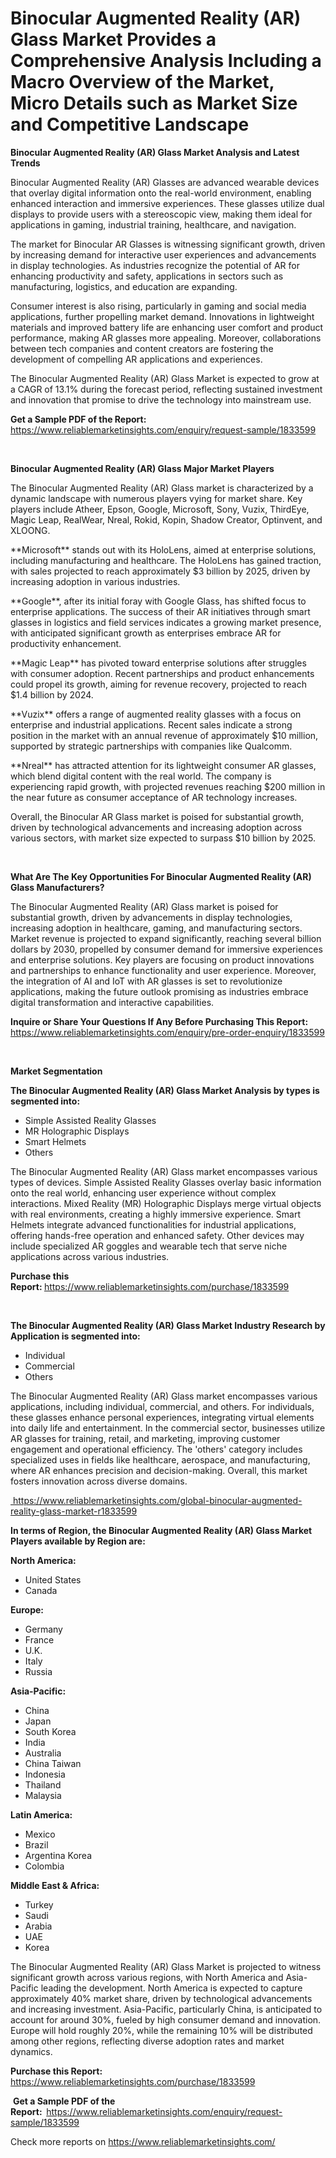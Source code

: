 <p><h1>Binocular Augmented Reality (AR) Glass Market Provides a Comprehensive Analysis Including a Macro Overview of the Market, Micro Details such as Market Size and Competitive Landscape</h1></p><p><strong>Binocular Augmented Reality (AR) Glass Market Analysis and Latest Trends</strong></p>
<p><p>Binocular Augmented Reality (AR) Glasses are advanced wearable devices that overlay digital information onto the real-world environment, enabling enhanced interaction and immersive experiences. These glasses utilize dual displays to provide users with a stereoscopic view, making them ideal for applications in gaming, industrial training, healthcare, and navigation.</p><p>The market for Binocular AR Glasses is witnessing significant growth, driven by increasing demand for interactive user experiences and advancements in display technologies. As industries recognize the potential of AR for enhancing productivity and safety, applications in sectors such as manufacturing, logistics, and education are expanding. </p><p>Consumer interest is also rising, particularly in gaming and social media applications, further propelling market demand. Innovations in lightweight materials and improved battery life are enhancing user comfort and product performance, making AR glasses more appealing. Moreover, collaborations between tech companies and content creators are fostering the development of compelling AR applications and experiences.</p><p>The Binocular Augmented Reality (AR) Glass Market is expected to grow at a CAGR of 13.1% during the forecast period, reflecting sustained investment and innovation that promise to drive the technology into mainstream use.</p></p>
<p><strong>Get a Sample PDF of the Report:&nbsp;</strong> <a href="https://www.reliablemarketinsights.com/enquiry/request-sample/1833599?utm_campaign=3507&utm_medium=2&utm_source=Github&utm_content=ia&utm_term=05042025&utm_id=binocular-augmented-reality-ar-glass">https://www.reliablemarketinsights.com/enquiry/request-sample/1833599</a></p>
<p>&nbsp;</p>
<p><strong>Binocular Augmented Reality (AR) Glass Major Market Players</strong></p>
<p><p>The Binocular Augmented Reality (AR) Glass market is characterized by a dynamic landscape with numerous players vying for market share. Key players include Atheer, Epson, Google, Microsoft, Sony, Vuzix, ThirdEye, Magic Leap, RealWear, Nreal, Rokid, Kopin, Shadow Creator, Optinvent, and XLOONG.</p><p>**Microsoft** stands out with its HoloLens, aimed at enterprise solutions, including manufacturing and healthcare. The HoloLens has gained traction, with sales projected to reach approximately $3 billion by 2025, driven by increasing adoption in various industries.</p><p>**Google**, after its initial foray with Google Glass, has shifted focus to enterprise applications. The success of their AR initiatives through smart glasses in logistics and field services indicates a growing market presence, with anticipated significant growth as enterprises embrace AR for productivity enhancement.</p><p>**Magic Leap** has pivoted toward enterprise solutions after struggles with consumer adoption. Recent partnerships and product enhancements could propel its growth, aiming for revenue recovery, projected to reach $1.4 billion by 2024.</p><p>**Vuzix** offers a range of augmented reality glasses with a focus on enterprise and industrial applications. Recent sales indicate a strong position in the market with an annual revenue of approximately $10 million, supported by strategic partnerships with companies like Qualcomm.</p><p>**Nreal** has attracted attention for its lightweight consumer AR glasses, which blend digital content with the real world. The company is experiencing rapid growth, with projected revenues reaching $200 million in the near future as consumer acceptance of AR technology increases.</p><p>Overall, the Binocular AR Glass market is poised for substantial growth, driven by technological advancements and increasing adoption across various sectors, with market size expected to surpass $10 billion by 2025.</p></p>
<p>&nbsp;</p>
<p><strong>What Are The Key Opportunities For Binocular Augmented Reality (AR) Glass Manufacturers?</strong></p>
<p><p>The Binocular Augmented Reality (AR) Glass market is poised for substantial growth, driven by advancements in display technologies, increasing adoption in healthcare, gaming, and manufacturing sectors. Market revenue is projected to expand significantly, reaching several billion dollars by 2030, propelled by consumer demand for immersive experiences and enterprise solutions. Key players are focusing on product innovations and partnerships to enhance functionality and user experience. Moreover, the integration of AI and IoT with AR glasses is set to revolutionize applications, making the future outlook promising as industries embrace digital transformation and interactive capabilities.</p></p>
<p><strong>Inquire or Share Your Questions If Any Before Purchasing This Report:</strong> <a href="https://www.reliablemarketinsights.com/enquiry/pre-order-enquiry/1833599?utm_campaign=3507&utm_medium=2&utm_source=Github&utm_content=ia&utm_term=05042025&utm_id=binocular-augmented-reality-ar-glass">https://www.reliablemarketinsights.com/enquiry/pre-order-enquiry/1833599</a></p>
<p>&nbsp;</p>
<p><strong>Market Segmentation</strong></p>
<p><strong>The Binocular Augmented Reality (AR) Glass Market Analysis by types is segmented into:</strong></p>
<p><ul><li>Simple Assisted Reality Glasses</li><li>MR Holographic Displays</li><li>Smart Helmets</li><li>Others</li></ul></p>
<p><p>The Binocular Augmented Reality (AR) Glass market encompasses various types of devices. Simple Assisted Reality Glasses overlay basic information onto the real world, enhancing user experience without complex interactions. Mixed Reality (MR) Holographic Displays merge virtual objects with real environments, creating a highly immersive experience. Smart Helmets integrate advanced functionalities for industrial applications, offering hands-free operation and enhanced safety. Other devices may include specialized AR goggles and wearable tech that serve niche applications across various industries.</p></p>
<p><strong>Purchase this Report:&nbsp;</strong><a href="https://www.reliablemarketinsights.com/purchase/1833599?utm_campaign=3507&utm_medium=2&utm_source=Github&utm_content=ia&utm_term=05042025&utm_id=binocular-augmented-reality-ar-glass">https://www.reliablemarketinsights.com/purchase/1833599</a></p>
<p>&nbsp;</p>
<p><strong>The Binocular Augmented Reality (AR) Glass Market Industry Research by Application is segmented into:</strong></p>
<p><ul><li>Individual</li><li>Commercial</li><li>Others</li></ul></p>
<p><p>The Binocular Augmented Reality (AR) Glass market encompasses various applications, including individual, commercial, and others. For individuals, these glasses enhance personal experiences, integrating virtual elements into daily life and entertainment. In the commercial sector, businesses utilize AR glasses for training, retail, and marketing, improving customer engagement and operational efficiency. The 'others' category includes specialized uses in fields like healthcare, aerospace, and manufacturing, where AR enhances precision and decision-making. Overall, this market fosters innovation across diverse domains.</p></p>
<p><a href="https://www.reliablemarketinsights.com/global-binocular-augmented-reality-glass-market-r1833599?utm_campaign=3507&utm_medium=2&utm_source=Github&utm_content=ia&utm_term=05042025&utm_id=binocular-augmented-reality-ar-glass">&nbsp;https://www.reliablemarketinsights.com/global-binocular-augmented-reality-glass-market-r1833599</a></p>
<p><strong>In terms of Region, the Binocular Augmented Reality (AR) Glass Market Players available by Region are:</strong></p>
<p>
    <p> <strong> North America: </strong>
        <ul>
            <li>United States</li>
            <li>Canada</li>
        </ul>
        </p> 
    <p> <strong> Europe: </strong>
        <ul>
            <li>Germany</li>
            <li>France</li>
            <li>U.K.</li>
            <li>Italy</li>
            <li>Russia</li>
        </ul>
        </p> 
    <p> <strong> Asia-Pacific: </strong>
        <ul>
            <li>China</li>
            <li>Japan</li>
            <li>South Korea</li>
            <li>India</li>
            <li>Australia</li>
            <li>China Taiwan</li>
            <li>Indonesia</li>
            <li>Thailand</li>
            <li>Malaysia</li>
        </ul>
        </p> 
    <p> <strong> Latin America: </strong>
        <ul>
            <li>Mexico</li>
            <li>Brazil</li>
            <li>Argentina Korea</li>
            <li>Colombia</li>
        </ul>
        </p> 
    <p> <strong> Middle East & Africa: </strong>
        <ul>
            <li>Turkey</li>
            <li>Saudi</li>
            <li>Arabia</li>
            <li>UAE</li>
            <li>Korea</li>
        </ul>
    </p>
    </p>
<p><p>The Binocular Augmented Reality (AR) Glass Market is projected to witness significant growth across various regions, with North America and Asia-Pacific leading the development. North America is expected to capture approximately 40% market share, driven by technological advancements and increasing investment. Asia-Pacific, particularly China, is anticipated to account for around 30%, fueled by high consumer demand and innovation. Europe will hold roughly 20%, while the remaining 10% will be distributed among other regions, reflecting diverse adoption rates and market dynamics.</p></p>
<p><strong>Purchase this Report: </strong><a href="https://www.reliablemarketinsights.com/purchase/1833599?utm_campaign=3507&utm_medium=2&utm_source=Github&utm_content=ia&utm_term=05042025&utm_id=binocular-augmented-reality-ar-glass">https://www.reliablemarketinsights.com/purchase/1833599</a></p>
<p>&nbsp;<strong>Get a Sample PDF of the Report:&nbsp;&nbsp;</strong><a href="https://www.reliablemarketinsights.com/enquiry/request-sample/1833599?utm_campaign=3507&utm_medium=2&utm_source=Github&utm_content=ia&utm_term=05042025&utm_id=binocular-augmented-reality-ar-glass">https://www.reliablemarketinsights.com/enquiry/request-sample/1833599</a></p>
<p><strong></strong></p>
<p>Check more reports on <a href="https://www.reliablemarketinsights.com/?utm_campaign=3507&utm_medium=2&utm_source=Github&utm_content=ia&utm_term=05042025&utm_id=binocular-augmented-reality-ar-glass">https://www.reliablemarketinsights.com/</a></p>